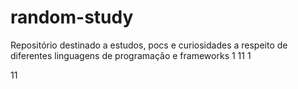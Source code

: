 # random-study
Repositório destinado a estudos, pocs e curiosidades a respeito de diferentes linguagens de programação e frameworks
1
11
1

11
